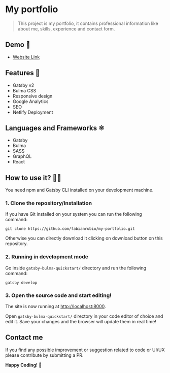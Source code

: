 # My portfolio

> This project is my portfolio, it contains professional information like about me, skills, experience and contact form.

## Demo 💯

- [Website Link](https://fabianrubio.dev/)

## Features 🚀

- Gatsby v2
- Bulma CSS
- Responsive design
- Google Analytics
- SEO
- Netlify Deployment

## Languages and Frameworks ⚛️

- Gatsby
- Bulma
- SASS
- GraphQL
- React

## How to use it? 👨‍💻

You need npm and Gatsby CLI installed on your development machine.

### 1. Clone the repository/Installation

If you have Git installed on your system you can run the following command:

`git clone https://github.com/fabianrubio/my-portfolio.git`

Otherwise you can directly download it clicking on download button on this repository.

### 2. Running in development mode

Go inside `gatsby-bulma-quickstart/` directory and run the following command:

`gatsby develop`

### 3. Open the source code and start editing!

The site is now running at
[http://localhost:8000](http://localhost:8000).

Open `gatsby-bulma-quickstart/` directory in your code editor of choice and edit it. Save your changes and the browser will update them in real time!

## Contact me

If you find any possible improvement or suggestion related to code or UI/UX please contribute by submitting a PR.

**Happy Coding!** 🎉
